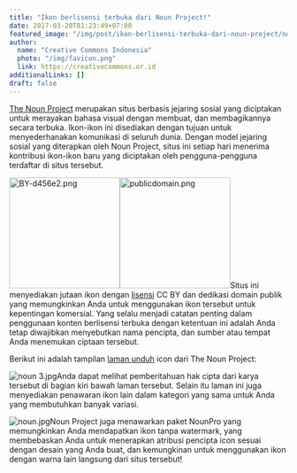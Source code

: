 ```yaml
---
title: "Ikon berlisensi terbuka dari Noun Project!"
date: 2017-03-20T01:23:49+07:00
featured_image: "/img/post/ikon-berlisensi-terbuka-dari-noun-project/noun-project.png"
author:
  name: "Creative Commons Indonesia"
  photo: "/img/favicon.png"
  link: https://creativecommons.or.id
additionalLinks: []
draft: false
---
```


[The Noun Project](https://thenounproject.com/about/) merupakan situs berbasis jejaring sosial yang diciptakan untuk merayakan bahasa visual dengan membuat, dan membagikannya secara terbuka. Ikon-ikon ini disediakan dengan tujuan untuk menyederhanakan komunikasi di seluruh dunia. Dengan model jejaring sosial yang diterapkan oleh Noun Project, situs ini setiap hari menerima kontribusi ikon-ikon baru yang diciptakan oleh pengguna-pengguna terdaftar di situs tersebut.

<img src="../../uploads/BY-d456e2.png" alt="BY-d456e2.png" class="img-fluid mt-3 mb-4 borderless" width="200"><img src="../../uploads/publicdomain.png" alt="publicdomain.png" class="img-fluid mt-3 mb-4 borderless" width="200">Situs ini menyediakan jutaan ikon dengan [lisensi](https://thenounproject.zendesk.com/hc/en-us/articles/200509798-What-licenses-do-you-use-) CC BY dan dedikasi domain publik yang memungkinkan Anda untuk menggunakan ikon tersebut untuk kepentingan komersial. Yang selalu menjadi catatan penting dalam penggunaan konten berlisensi terbuka dengan ketentuan ini adalah Anda tetap diwajibkan menyebutkan nama pencipta, dan sumber atau tempat Anda menemukan ciptaan tersebut.

Berikut ini adalah tampilan [laman unduh](https://thenounproject.com/term/diamond/945275/) icon dari The Noun Project:

<img src="../../uploads/noun%203.jpg" alt="noun 3.jpg" class="img-fluid w-sm-50 mt-3 mb-4">Anda dapat melihat pemberitahuan hak cipta dari karya tersebut di bagian kiri bawah laman tersebut. Selain itu laman ini juga menyediakan penawaran ikon lain dalam kategori yang sama untuk Anda yang membutuhkan banyak variasi.

<img src="../../uploads/noun.jpg" alt="noun.jpg" class="img-fluid w-sm-50 mt-3 mb-4">Noun Project juga menawarkan paket NounPro yang memungkinkan Anda mendapatkan ikon tanpa watermark, yang membebaskan Anda untuk menerapkan atribusi pencipta icon sesuai dengan desain yang Anda buat, dan kemungkinan untuk menggunakan ikon dengan warna lain langsung dari situs tersebut!